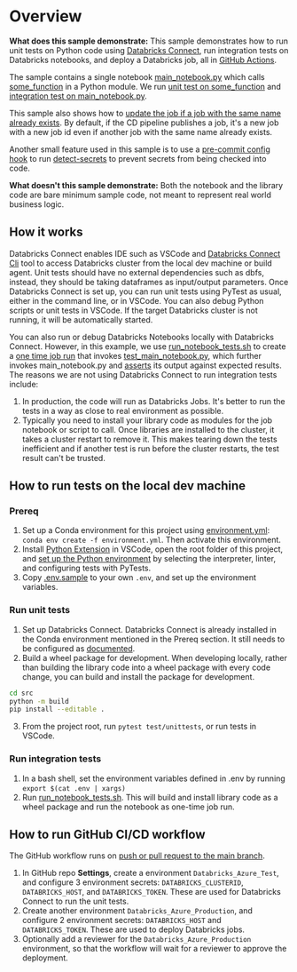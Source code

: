 # Overview

__What does this sample demonstrate:__
This sample demonstrates how to run unit tests on Python code using [Databricks Connect](https://docs.microsoft.com/en-us/azure/databricks/dev-tools/databricks-connect), run integration tests on Databricks notebooks, and deploy a Databricks job, all in [GitHub Actions](https://docs.github.com/en/actions/learn-github-actions).

The sample contains a single notebook [main_notebook.py](src/main_notebook.py) which calls [some_function](test/dbcicdlib/some_func.py) in a Python module. We run [unit test on some_function](test/unittests/test_some_func.py) and [integration test on main_notebook.py](test/run_notebook_tests.sh).

This sample also shows how to [update the job if a job with the same name already exists](/.github/workflows/cicd.yml#L119). By default, if the CD pipeline publishes a job, it's a new job with a new job id even if another job with the same name already exists.

Another small feature used in this sample is to use a [pre-commit config hook](.pre-commit-config.yaml) to run [detect-secrets](https://github.com/Yelp/detect-secrets) to prevent secrets from being checked into code.

__What doesn't this sample demonstrate:__
Both the notebook and the library code are bare minimum sample code, not meant to represent real world business logic.

## How it works

Databricks Connect enables IDE such as VSCode and [Databricks Connect Cli](https://docs.microsoft.com/en-us/azure/databricks/dev-tools/databricks-connect#step-1-install-the-client) tool to access Databricks cluster from the local dev machine or build agent. Unit tests should have no external dependencies such as dbfs, instead, they should be taking dataframes as input/output parameters. Once Databricks Connect is set up, you can run unit tests using PyTest as usual, either in the command line, or in VSCode. You can also debug Python scripts or unit tests in VSCode. If the target Databricks cluster is not running, it will be automatically started.

You can also run or debug Databricks Notebooks locally with Databricks Connect. However, in this example, we use [run_notebook_tests.sh](test/run_notebook_tests.sh) to create a [one time job run](https://docs.microsoft.com/en-us/azure/databricks/dev-tools/api/latest/jobs#--runs-submit) that invokes [test_main_notebook.py](test/test_main_notebook.py), which further invokes main_notebook.py and [asserts](test/test_main_notebook.py#L26) its output against expected results. The reasons we are not using Databricks Connect to run integration tests include:

1. In production, the code will run as Databricks Jobs. It's better to run the tests in a way as close to real environment as possible.
1. Typically you need to install your library code as modules for the job notebook or script to call. Once libraries are installed to the cluster, it takes a cluster restart to remove it. This makes tearing down the tests inefficient and if another test is run before the cluster restarts, the test result can't be trusted.

## How to run tests on the local dev machine

### Prereq

1. Set up a Conda environment for this project using [environment.yml](environment.yml):  `conda env create -f environment.yml`. Then activate this environment.
1. Install [Python Extension](https://marketplace.visualstudio.com/items?itemName=ms-python.python) in VSCode, open the root folder of this project, and [set up the Python environment](https://code.visualstudio.com/docs/python/environments) by selecting the interpreter, linter, and configuring tests with PyTests.
1. Copy [.env.sample](.env.sample) to your own `.env`, and set up the environment variables.

### Run unit tests

1. Set up Databricks Connect. Databricks Connect is already installed in the Conda environment mentioned in the Prereq section. It still needs to be configured as [documented](https://docs.microsoft.com/en-us/azure/databricks/dev-tools/databricks-connect#requirements).
2. Build a wheel package for development. When developing locally, rather than building the library code into a wheel package with every code change, you can build and install the package for development.

```bash
cd src
python -m build
pip install --editable .
```

3. From the project root, run `pytest test/unittests`, or run tests in VSCode. <!-- markdownlint-disable MD029 -->

### Run integration tests

1. In a bash shell, set the environment variables defined in .env by running `export $(cat .env | xargs)`
1. Run [run_notebook_tests.sh](test/run_notebook_tests.sh). This will build and install library code as a wheel package and run the notebook as one-time job run.

## How to run GitHub CI/CD workflow

The GitHub workflow runs on [push or pull request to the main branch](.github/workflows/cicd.yml#L4).

1. In GitHub repo __Settings__, create a environment `Databricks_Azure_Test`, and configure 3 environment secrets: `DATABRICKS_CLUSTERID`, `DATABRICKS_HOST`, and `DATABRICKS_TOKEN`. These are used for Databricks Connect to run the unit tests.
1. Create another environment `Databricks_Azure_Production`, and configure 2 environment secrets: `DATABRICKS_HOST` and `DATABRICKS_TOKEN`. These are used to deploy Databricks jobs.
1. Optionally add a reviewer for the `Databricks_Azure_Production` environment, so that the workflow will wait for a reviewer to approve the deployment.
